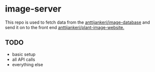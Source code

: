 # image-server

This repo is used to fetch data from the [anttijankeri/image-database](https://github.com/anttijankeri/image-database) and send it on to the front end [anttijankeri/plant-image-website.](https://github.com/anttijankeri/plant-image-website)

## TODO
* basic setup
* all API calls
* everything else
